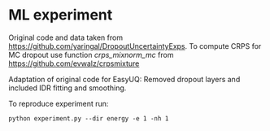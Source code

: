 # ML experiment

Original code and data taken from https://github.com/yaringal/DropoutUncertaintyExps. To compute CRPS for MC dropout use function *crps_mixnorm_mc* from https://github.com/evwalz/crpsmixture 

Adaptation of original code for EasyUQ: Removed dropout layers and included IDR fitting and smoothing. 

To reproduce experiment run:

``` python experiment.py --dir energy -e 1 -nh 1 ```
